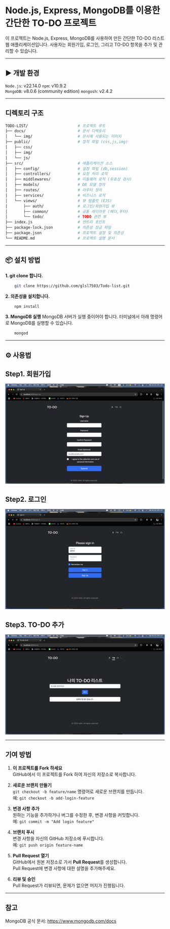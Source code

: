 # Node.js, Express, MongoDB를 이용한 간단한 TO-DO 프로젝트

이 프로젝트는 Node.js, Express, MongoDB를 사용하여 만든 간단한 TO-DO 리스트 웹 애플리케이션입니다. 사용자는 회원가입, 로그인, 그리고 TO-DO 항목을 추가 및 관리할 수 있습니다.

---
## ▶ 개발 환경
`Node.js`: v22.14.0
`npm`: v10.9.2  
`MongoDB`: v8.0.6 (community edition)
`mongosh`: v2.4.2

---
## 디렉토리 구조
```bash
TODO-LIST/                      # 프로젝트 루트
├── docs/                       # 문서 디렉토리
│   └── img/                    # 문서에 사용되는 이미지
├── public/                     # 정적 파일 (css,js,img)
│   ├── css/                    
│   ├── img/                    
│   └── js/                     
├── src/                        # 애플리케이션 소스
│   ├── config/                 # 설정 파일 (db,session)
│   ├── controllers/            # 요청 처리 로직 
│   ├── middlewares/            # 미들웨어 로직 (유효성 검사)
│   ├── models/                 # DB 모델 정의 
│   ├── routes/                 # 라우터 정의 
│   ├── services/               # 비즈니스 로직
│   └── views/                  # 뷰 템플릿 (EJS)
│       ├── auth/               # 로그인/회원가입 뷰
│       ├── common/             # 공통 레이아웃 (헤더,푸터)
│       └── todo/               # TODO 관련 뷰
├── index.js                    # 엔트리 포인트
├── package-lock.json           # 의존성 잠금 파일
├── package.json                # 프로젝트 설정 및 의존성
└── README.md                   # 프로젝트 설명 문서
```
---
## 📦 설치 방법

**1. git clone 합니다.**
```bash
    git clone https://github.com/glsl7503/Todo-list.git
```

**2. 의존성을 설치합니다.**
```bash
    npm install
```

**3. MongoDB 실행**
MongoDB 서버가 실행 중이어야 합니다. 터미널에서 아래 명령어로 MongoDB를 실행할 수 있습니다.
```bash
    mongod
```

---
## ⚙️ 사용법
## Step1. 회원가입
![회원가입](docs/img/sign-up.png)

## Step2. 로그인
![로그인](docs/img/sign-in.png)

## Step3. TO-DO 추가
![TO-DO 추가](docs/img/todo.png)

---
## 기여 방법

1. **이 프로젝트를 Fork 하세요**  
   GitHub에서 이 프로젝트를 Fork 하여 자신의 저장소로 복사합니다.

2. **새로운 브랜치 만들기**  
   `git checkout -b feature/name` 명령어로 새로운 브랜치를 만듭니다.  
   예: `git checkout -b add-login-feature`

3. **변경 사항 추가**  
   원하는 기능을 추가하거나 버그를 수정한 후, 변경 사항을 커밋합니다.  
   예: `git commit -m "Add login feature"`

4. **브랜치 푸시**  
   변경 사항을 자신의 GitHub 저장소에 푸시합니다.  
   예: `git push origin feature-name`

5. **Pull Request 열기**  
   GitHub에서 원본 저장소로 가서 **Pull Request**를 생성합니다.  
   Pull Request에 변경 사항에 대한 설명을 추가해주세요.

6. **리뷰 및 승인**  
   Pull Request가 리뷰되면, 문제가 없으면 머지가 진행됩니다.

---
## 참고

MongoDB 공식 문서: https://www.mongodb.com/docs

